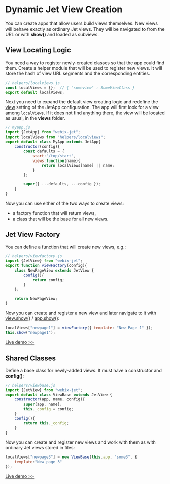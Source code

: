 # Dynamic Jet View Creation

You can create apps that allow users build views themselves. New views will behave exactly as ordinary Jet views. They will be navigated to from the URL or with **show\(\)** and loaded as subviews.

## View Locating Logic

You need a way to register newly-created classes so that the app could find them. Create a helper module that will be used to register new views. It will store the hash of view URL segments and the corresponding entities.

```javascript
// helpers/localviews.js
const localViews = {};  // { "someview" : SomeViewClass }
export default localViews;
```

Next you need to expand the default view creating logic and redefine the [view](https://github.com/webix-hub/gitbook-webix-jet/tree/d48798e4857ff3da0569d3622d73b5407ee93bc4/part-iii-practical-tasks/part-ii-webix-jet-in-details/app-config.md#changing-view-creation-logic) setting of the JetApp configuration. The app will first look for a view among `localViews`. If it does not find anything there, the view will be located as usual, in the **views** folder.

```javascript
// myapp.js
import {JetApp} from "webix-jet";
import localViews from "helpers/localviews";
export default class MyApp extends JetApp{
    constructor(config){
        const defaults = {
            start:"/top/start",
            views:function(name){
                return localViews[name] || name;
            }
        };

        super({ ...defaults, ...config });
    }
}
```

Now you can use either of the two ways to create views:

* a factory function that will return views,
* a class that will be the base for all new views.

## Jet View Factory

You can define a function that will create new views, e.g.:

```javascript
// helpers/viewfactory.js
import {JetView} from "webix-jet";
export function viewFactory(config){
    class NewPageView extends JetView {
        config(){
            return config;
        }
    };

    return NewPageView;
}
```

Now you can create and register a new view and later navigate to it with [view.show\(\)](https://github.com/webix-hub/gitbook-webix-jet/tree/d48798e4857ff3da0569d3622d73b5407ee93bc4/part-iii-practical-tasks/part-iv-jetview-and-jetapp-api/jetview-api.md#this-show) / [app.show\(\)](https://github.com/webix-hub/gitbook-webix-jet/tree/d48798e4857ff3da0569d3622d73b5407ee93bc4/part-iii-practical-tasks/part-iv-jetview-and-jetapp-api/jetapp-api.md#app-show):

```javascript
localViews["newpage1"] = viewFactory({ template: "New Page 1" });
this.show("newpage1");
```

[Live demo &gt;&gt;](https://snippet.webix.com/mgup06rx)

## Shared Classes

Define a base class for newly-added views. It must have a constructor and **config\(\)**:

```javascript
// helpers/viewbase.js
import {JetView} from "webix-jet";
export default class ViewBase extends JetView {
    constructor(app, name, config){
        super(app, name);
        this._config = config;
    }
    config(){
        return this._config;
    }
}
```

Now you can create and register new views and work with them as with ordinary Jet views stored in files:

```javascript
localViews["newpage3"] = new ViewBase(this.app, "some3", {
    template:"New page 3"
});
```

[Live demo &gt;&gt;](https://snippet.webix.com/ixlrjzdi)

